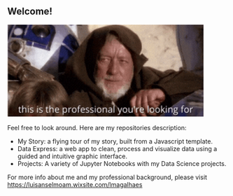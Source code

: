 ## Welcome!

<img src="https://github.com/0lmagalhaes0/0lmagalhaes0/blob/master/Jedi%20Mind%20Trick.gif?raw=true" width="450" height="210"/>

Feel free to look around. Here are my repositories description:
- My Story: a flying tour of my story, built from a Javascript template.
- Data Express: a web app to clean, process and visualize data using a guided and intuitive graphic interface.
- Projects: A variety of Jupyter Notebooks with my Data Science projects.

For more info about me and my professional background, please visit https://luisanselmoam.wixsite.com/lmagalhaes
